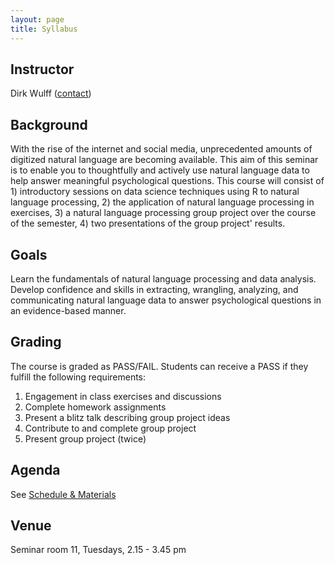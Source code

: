 ```yaml
---
layout: page
title: Syllabus
---
```


## Instructor
Dirk Wulff (<a href="mailto:dirk.wulff@unibas.ch">contact</a>)

## Background
With the rise of the internet and social media, unprecedented amounts of digitized natural language are becoming available. This aim of this seminar is to enable you to thoughtfully and actively use natural language data to help answer meaningful psychological questions. This course will consist of 1) introductory sessions on data science techniques using R to natural language processing, 2) the application of natural language processing in exercises, 3) a natural language processing group project over the course of the semester, 4) two presentations of the group project' results.

## Goals
Learn the fundamentals of natural language processing and data analysis. Develop confidence and skills in extracting, wrangling, analyzing, and communicating natural language data to answer psychological questions in an evidence-based manner.

## Grading
The course is graded as PASS/FAIL. Students can receive a PASS if they fulfill the following requirements:
1. Engagement in class exercises and discussions
2. Complete homework assignments
3. Present a blitz talk describing group project ideas
4. Contribute to and complete group project
5. Present group project (twice)

## Agenda
See <a href="materials">Schedule & Materials</a>

## Venue
Seminar room 11, Tuesdays, 2.15 - 3.45 pm
